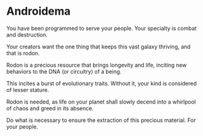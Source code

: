 # Androidema 

You have been programmed to serve your people. Your specialty is combat and destruction.

Your creators want the one thing that keeps this vast galaxy thriving, and that is rodon.

Rodon is a precious resource that brings longevity and life, inciting new behaviors to the DNA (or circuitry) of a being.

This incites a burst of evolutionary traits. Without it, your kind is considered of lesser stature.

Rodon is needed, as life on your planet shall slowly decend into a whirlpool of chaos and greed in its absence.

Do what is necessary to ensure the extraction of this precious material. For your people.
